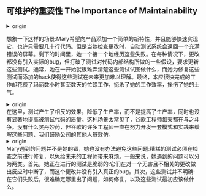 ## 可维护的重要性 The Importance of Maintainability

<details> <summary>origin</summary><div style="border:1px solid #eee;padding:5px;background-color:#F2F2F2">

Imagine this scenario: Mary wants to add a simple new feature to the product and is able to implement it quickly, perhaps requiring only a couple dozen lines of code. But when she goes to check in her change, she gets a screen full of errors back from the automated testing system. She spends the rest of the day going through those failures one by one. In each case, the change introduced no actual bug, but broke some of the assumptions that the test made about the internal structure of the code, requiring those tests to be updated. Often, she has difficulty figuring out what the tests were trying to do in the first place, and the hacks she adds to fix them make those tests even more difficult to understand in the future. Ultimately, what should have been a quick job ends up taking hours or even days of busywork, killing Mary’s productivity and sapping her morale.
</div></details>

想象一下这样的场景:Mary希望向产品添加一个简单的新特性，并且能够快速实现它，也许只需要几十行代码。但是当她检查更改时，自动测试系统会返回一个充满错误的屏幕。剩下的时间里，她一个接一个地经历这些失败。在每种情况下，更改都没有引入实际的bug，但打破了测试对代码内部结构所做的一些假设，要求更新这些测试。通常，她在一开始就很难弄清楚这些测试试图做什么，而她为修复这些测试而添加的hack使得这些测试在未来更加难以理解。最终，本应很快完成的工作却花费了玛丽数小时甚至数天的忙碌工作，扼杀了她的工作效率，挫伤了她的士气。


<details> <summary>origin</summary><div style="border:1px solid #eee;padding:5px;background-color:#F2F2F2">
Here, testing had the opposite of its intended effect by draining productivity rather than improving it while not meaningfully increasing the quality of the code under test. This scenario is far too common, and Google engineers struggle with it every day. There’s no magic bullet, but many engineers at Google have been working to develop sets of patterns and practices to alleviate these problems, which we encourage the rest of the company to follow.

</div></details>
在这里，测试产生了相反的效果，降低了生产率，而不是提高了生产率，同时也没有显著地提高被测试代码的质量。这种场景太常见了，谷歌工程师每天都在与之斗争。没有什么灵丹妙药，但谷歌的许多工程师一直在努力开发一套模式和实践来缓解这些问题，我们鼓励公司的其他人员效仿。

<details> <summary>origin</summary><div style="border:1px solid #eee;padding:5px;background-color:#F2F2F2">
The problems Mary ran into weren’t her fault, and there was nothing she could have done to avoid them: bad tests must be fixed before they are checked in, lest they impose a drag on future engineers. Broadly speaking, the issues she encountered fall into two categories. First, the tests she was working with were brittle: they broke in response to a harmless and unrelated change that introduced no real bugs. Second, the tests were unclear: after they were failing, it was difficult to determine what was wrong, how to fix it, and what those tests were supposed to be doing in the first place.

</div></details>
Mary遇到的问题并不是她的错，她也没有办法避免这些问题:糟糕的测试必须在检查之前进行修复，以免给未来的工程师带来麻烦。一般来说，她遇到的问题可以分为两类。首先，她正在进行的测试是脆弱的:它们在对一个无害且不相关的更改做出反应时中断了，而这个更改并没有引入真正的bug。其次，这些测试并不明确:在它们失败后，很难确定哪里出了问题，如何修复，以及这些测试最初应该做什么。

